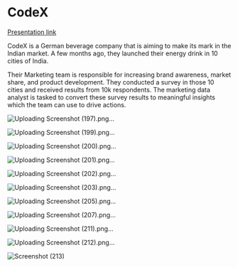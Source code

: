 

# CodeX
[Presentation link](https://www.linkedin.com/feed/update/urn:li:activity:7079833435023847424/)

CodeX is a German beverage company that is aiming to make its mark in the Indian market. A few months ago, they launched their energy drink in 10 cities of India.

Their Marketing team is responsible for increasing brand awareness, market share, and product development. They conducted a survey in those 10 cities and received results from 10k respondents. The marketing data analyst is tasked to convert these survey results to meaningful insights which the team can use to drive actions.


![Uploading Screenshot (197).png…]()

![Uploading Screenshot (199).png…]()

![Uploading Screenshot (200).png…]()

![Uploading Screenshot (201).png…]()

![Uploading Screenshot (202).png…]()

![Uploading Screenshot (203).png…]()

![Uploading Screenshot (205).png…]()

![Uploading Screenshot (207).png…]()

![Uploading Screenshot (211).png…]()

![Uploading Screenshot (212).png…]()

![Screenshot (213)](https://github.com/ridhi0228/CodeX/assets/132190698/67321b46-8201-4b75-87d2-7715f2871750)






